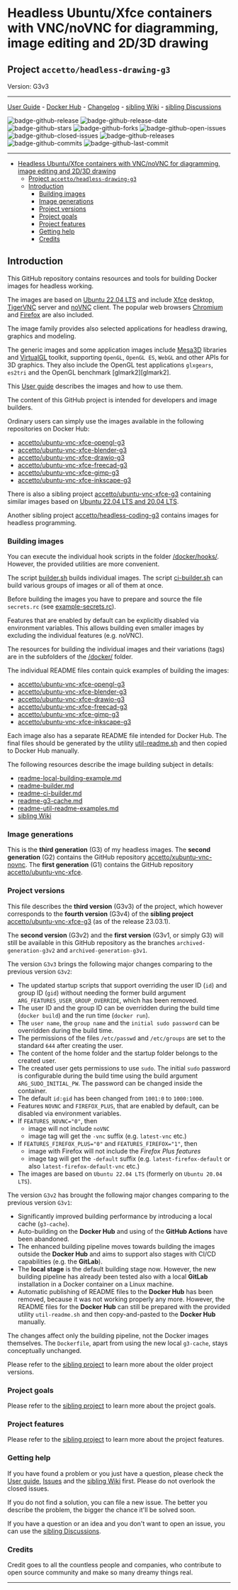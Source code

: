 # Headless Ubuntu/Xfce containers with VNC/noVNC for diagramming, image editing and 2D/3D drawing

## Project `accetto/headless-drawing-g3`

Version: G3v3

***

[User Guide][this-user-guide] - [Docker Hub][this-docker] - [Changelog][this-changelog] - [sibling Wiki][sibling-wiki] - [sibling Discussions][sibling-discussions]

![badge-github-release][badge-github-release]
![badge-github-release-date][badge-github-release-date]
![badge-github-stars][badge-github-stars]
![badge-github-forks][badge-github-forks]
![badge-github-open-issues][badge-github-open-issues]
![badge-github-closed-issues][badge-github-closed-issues]
![badge-github-releases][badge-github-releases]
![badge-github-commits][badge-github-commits]
![badge-github-last-commit][badge-github-last-commit]

***

- [Headless Ubuntu/Xfce containers with VNC/noVNC for diagramming, image editing and 2D/3D drawing](#headless-ubuntuxfce-containers-with-vncnovnc-for-diagramming-image-editing-and-2d3d-drawing)
  - [Project `accetto/headless-drawing-g3`](#project-accettoheadless-drawing-g3)
  - [Introduction](#introduction)
    - [Building images](#building-images)
    - [Image generations](#image-generations)
    - [Project versions](#project-versions)
    - [Project goals](#project-goals)
    - [Project features](#project-features)
    - [Getting help](#getting-help)
    - [Credits](#credits)

## Introduction

This GitHub repository contains resources and tools for building Docker images for headless working.

The images are based on [Ubuntu 22.04 LTS][docker-ubuntu] and include [Xfce][xfce] desktop, [TigerVNC][tigervnc] server and [noVNC][novnc] client.
The popular web browsers [Chromium][chromium] and [Firefox][firefox] are also included.

The image family provides also selected applications for headless drawing, graphics and modeling.

The generic images and some application images include [Mesa3D][mesa3d] libraries and [VirtualGL][virtualgl] toolkit, supporting `OpenGL`, `OpenGL ES`, `WebGL` and other APIs for 3D graphics.
They also include the OpenGL test applications `glxgears`, `es2tri` and the OpenGL benchmark [glmark2][glmark2].

This [User guide][this-user-guide] describes the images and how to use them.

The content of this GitHub project is intended for developers and image builders.

Ordinary users can simply use the images available in the following repositories on Docker Hub:

- [accetto/ubuntu-vnc-xfce-opengl-g3][accetto-docker-ubuntu-vnc-xfce-opengl-g3]
- [accetto/ubuntu-vnc-xfce-blender-g3][accetto-docker-ubuntu-vnc-xfce-blender-g3]
- [accetto/ubuntu-vnc-xfce-drawio-g3][accetto-docker-ubuntu-vnc-xfce-drawio-g3]
- [accetto/ubuntu-vnc-xfce-freecad-g3][accetto-docker-ubuntu-vnc-xfce-freecad-g3]
- [accetto/ubuntu-vnc-xfce-gimp-g3][accetto-docker-ubuntu-vnc-xfce-gimp-g3]
- [accetto/ubuntu-vnc-xfce-inkscape-g3][accetto-docker-ubuntu-vnc-xfce-inkscape-g3]

There is also a sibling project [accetto/ubuntu-vnc-xfce-g3][accetto-github-ubuntu-vnc-xfce-g3] containing similar images based on [Ubuntu 22.04 LTS and 20.04 LTS][docker-ubuntu].

Another sibling project [accetto/headless-coding-g3][accetto-github-headless-coding-g3] contains images for headless programming.

### Building images

You can execute the individual hook scripts in the folder [/docker/hooks/][this-folder-docker-hooks].
However, the provided utilities are more convenient.

The script [builder.sh][this-readme-builder] builds individual images.
The script [ci-builder.sh][this-readme-ci-builder] can build various groups of images or all of them at once.

Before building the images you have to prepare and source the file `secrets.rc` (see [example-secrets.rc][this-example-secrets-file]).

Features that are enabled by default can be explicitly disabled via environment variables.
This allows building even smaller images by excluding the individual features (e.g. noVNC).

The resources for building the individual images and their variations (tags) are in the subfolders of the [/docker/][this-folder-docker] folder.

The individual README files contain quick examples of building the images:

- [accetto/ubuntu-vnc-xfce-opengl-g3][this-readme-ubuntu-vnc-xfce-opengl-g3]
- [accetto/ubuntu-vnc-xfce-blender-g3][this-readme-ubuntu-vnc-xfce-blender-g3]
- [accetto/ubuntu-vnc-xfce-drawio-g3][this-readme-ubuntu-vnc-xfce-drawio-g3]
- [accetto/ubuntu-vnc-xfce-freecad-g3][this-readme-ubuntu-vnc-xfce-freecad-g3]
- [accetto/ubuntu-vnc-xfce-gimp-g3][this-readme-ubuntu-vnc-xfce-gimp-g3]
- [accetto/ubuntu-vnc-xfce-inkscape-g3][this-readme-ubuntu-vnc-xfce-inkscape-g3]

Each image also has a separate README file intended for Docker Hub.
The final files should be generated by the utility [util-readme.sh][this-readme-util-readme-examples] and then copied to Docker Hub manually.

The following resources describe the image building subject in details:

- [readme-local-building-example.md][this-readme-local-building-example]
- [readme-builder.md][this-readme-builder]
- [readme-ci-builder.md][this-readme-ci-builder]
- [readme-g3-cache.md][this-readme-g3-cache]
- [readme-util-readme-examples.md][this-readme-util-readme-examples]
- [sibling Wiki][sibling-wiki]

### Image generations

This is the **third generation** (G3) of my headless images.
The **second generation** (G2) contains the GitHub repository [accetto/xubuntu-vnc-novnc][accetto-github-xubuntu-vnc-novnc].
The **first generation** (G1) contains the GitHub repository [accetto/ubuntu-vnc-xfce][accetto-github-ubuntu-vnc-xfce].

### Project versions

This file describes the **third version** (G3v3) of the project, which however corresponds to the **fourth version** (G3v4) of the **sibling project** [accetto/ubuntu-vnc-xfce-g3][accetto-github-ubuntu-vnc-xfce-g3] (as of the release 23.03.1).

The **second version** (G3v2) and the **first version** (G3v1, or simply G3) will still be available in this GitHub repository as the branches `archived-generation-g3v2` and `archived-generation-g3v1`.

The version `G3v3` brings the following major changes comparing to the previous version `G3v2`:

- The updated startup scripts that support overriding the user ID (`id`) and group ID (`gid`) without needing the former build argument `ARG_FEATURES_USER_GROUP_OVERRIDE`, which has been removed.
- The user ID and the group ID can be overridden during the build time (`docker build`) and the run time (`docker run`).
- The `user name`, the `group name` and the `initial sudo password` can be overridden during the build time.
- The permissions of the files `/etc/passwd` and `/etc/groups` are set to the standard `644` after creating the user.
- The content of the home folder and the startup folder belongs to the created user.
- The created user gets permissions to use `sudo`.
The initial `sudo` password is configurable during the build time using the build argument `ARG_SUDO_INITIAL_PW`.
The password can be changed inside the container.
- The default `id:gid` has been changed from `1001:0` to `1000:1000`.
- Features `NOVNC` and `FIREFOX_PLUS`, that are enabled by default, can be disabled via environment variables.
- If `FEATURES_NOVNC="0"`, then
  - image will not include `noVNC`
  - image tag will get the `-vnc` suffix (e.g. `latest-vnc` etc.)
- If `FEATURES_FIREFOX_PLUS="0"` and `FEATURES_FIREFOX="1"`, then
  - image with Firefox will not include the *Firefox Plus features*
  - image tag will get the `-default` suffix (e.g. `latest-firefox-default` or also `latest-firefox-default-vnc` etc.)
- The images are based on `Ubuntu 22.04 LTS` (formerly on `Ubuntu 20.04 LTS`).

The version `G3v2` has brought the following major changes comparing to the previous version `G3v1`:

- Significantly improved building performance by introducing a local cache (`g3-cache`).
- Auto-building on the **Docker Hub** and using of the **GitHub Actions** have been abandoned.
- The enhanced building pipeline moves towards building the images outside the **Docker Hub** and aims to support also stages with CI/CD capabilities (e.g. the **GitLab**).
- The **local stage** is the default building stage now.
However, the new building pipeline has already been tested also with a local **GitLab** installation in a Docker container on a Linux machine.
- Automatic publishing of README files to the **Docker Hub** has been removed, because it was not working properly any more.
However, the README files for the **Docker Hub** can still be prepared with the provided utility `util-readme.sh` and then copy-and-pasted to the **Docker Hub** manually.

The changes affect only the building pipeline, not the Docker images themselves.
The `Dockerfile`, apart from using the new local `g3-cache`, stays conceptually unchanged.

Please refer to the [sibling project][accetto-github-ubuntu-vnc-xfce-g3_project-versions] to learn more about the older project versions.

### Project goals

Please refer to the [sibling project][accetto-github-ubuntu-vnc-xfce-g3_project-goals] to learn more about the project goals.

### Project features

Please refer to the [sibling project][accetto-github-ubuntu-vnc-xfce-g3_project-features] to learn more about the project features.

### Getting help

If you have found a problem or you just have a question, please check the [User guide][this-user-guide], [Issues][this-issues] and the [sibling Wiki][sibling-wiki] first.
Please do not overlook the closed issues.

If you do not find a solution, you can file a new issue.
The better you describe the problem, the bigger the chance it'll be solved soon.

If you have a question or an idea and you don't want to open an issue, you can use the [sibling Discussions][sibling-discussions].

### Credits

Credit goes to all the countless people and companies, who contribute to open source community and make so many dreamy things real.

***

[this-user-guide]: https://accetto.github.io/user-guide-g3/

[this-docker]: https://hub.docker.com/u/accetto/

[this-changelog]: https://github.com/accetto/headless-drawing-g3/blob/master/CHANGELOG.md

[this-issues]: https://github.com/accetto/headless-drawing-g3/issues

[this-folder-docker]: https://github.com/accetto/headless-drawing-g3/tree/master/docker

[this-folder-docker-hooks]: https://github.com/accetto/headless-drawing-g3/tree/master/docker/hooks

[this-example-secrets-file]: https://github.com/accetto/headless-drawing-g3/blob/master/examples/example-secrets.rc

[accetto-docker-ubuntu-vnc-xfce-opengl-g3]: https://hub.docker.com/r/accetto/ubuntu-vnc-xfce-opengl-g3

[accetto-docker-ubuntu-vnc-xfce-blender-g3]: https://hub.docker.com/r/accetto/ubuntu-vnc-xfce-blender-g3

[accetto-docker-ubuntu-vnc-xfce-drawio-g3]: https://hub.docker.com/r/accetto/ubuntu-vnc-xfce-drawio-g3

[accetto-docker-ubuntu-vnc-xfce-freecad-g3]: https://hub.docker.com/r/accetto/ubuntu-vnc-xfce-freecad-g3

[accetto-docker-ubuntu-vnc-xfce-gimp-g3]: https://hub.docker.com/r/accetto/ubuntu-vnc-xfce-gimp-g3

[accetto-docker-ubuntu-vnc-xfce-inkscape-g3]: https://hub.docker.com/r/accetto/ubuntu-vnc-xfce-inkscape-g3

[this-readme-ubuntu-vnc-xfce-opengl-g3]: https://github.com/accetto/headless-drawing-g3/blob/master/docker/xfce/README.md

[this-readme-ubuntu-vnc-xfce-blender-g3]: https://github.com/accetto/headless-drawing-g3/blob/master/docker/xfce-blender/README.md

[this-readme-ubuntu-vnc-xfce-drawio-g3]: https://github.com/accetto/headless-drawing-g3/blob/master/docker/xfce-drawio/README.md

[this-readme-ubuntu-vnc-xfce-freecad-g3]: https://github.com/accetto/headless-drawing-g3/tree/master/docker/xfce-freecad

[this-readme-ubuntu-vnc-xfce-gimp-g3]: https://github.com/accetto/headless-drawing-g3/blob/master/docker/xfce-gimp/README.md

[this-readme-ubuntu-vnc-xfce-inkscape-g3]: https://github.com/accetto/headless-drawing-g3/blob/master/docker/xfce-inkscape/README.md

[this-readme-builder]: https://github.com/accetto/headless-drawing-g3/blob/master/readme-builder.md

[this-readme-ci-builder]: https://github.com/accetto/headless-drawing-g3/blob/master/readme-ci-builder.md

[this-readme-local-building-example]: https://github.com/accetto/headless-drawing-g3/blob/master/readme-local-building-example.md

[this-readme-g3-cache]: https://github.com/accetto/headless-drawing-g3/blob/master/readme-g3-cache.md

[this-readme-util-readme-examples]: https://github.com/accetto/headless-drawing-g3/blob/master/utils/readme-util-readme-examples.md

[accetto-github-ubuntu-vnc-xfce-g3]: https://github.com/accetto/ubuntu-vnc-xfce-g3/

[accetto-github-headless-coding-g3]: https://github.com/accetto/headless-coding-g3

[accetto-github-xubuntu-vnc-novnc]: https://github.com/accetto/xubuntu-vnc-novnc/

[accetto-github-ubuntu-vnc-xfce]: https://github.com/accetto/ubuntu-vnc-xfce

[sibling-wiki]: https://github.com/accetto/ubuntu-vnc-xfce-g3/wiki

[sibling-discussions]: https://github.com/accetto/ubuntu-vnc-xfce-g3/discussions

[accetto-github-ubuntu-vnc-xfce-g3_project-versions]: https://github.com/accetto/ubuntu-vnc-xfce-g3#project-versions

[accetto-github-ubuntu-vnc-xfce-g3_project-goals]: https://github.com/accetto/ubuntu-vnc-xfce-g3#project-goals

[accetto-github-ubuntu-vnc-xfce-g3_project-features]: https://github.com/accetto/ubuntu-vnc-xfce-g3#changes-and-new-features

[docker-ubuntu]: https://hub.docker.com/_/ubuntu/

[chromium]: https://www.chromium.org/Home
[firefox]: https://www.mozilla.org
[mesa3d]: https://mesa3d.org/
[novnc]: https://github.com/kanaka/noVNC
[tigervnc]: http://tigervnc.org
[virtualgl]: https://virtualgl.org/About/Introduction
[xfce]: http://www.xfce.org

[badge-github-release]: https://badgen.net/github/release/accetto/headless-drawing-g3?icon=github&label=release

[badge-github-release-date]: https://img.shields.io/github/release-date/accetto/headless-drawing-g3?logo=github

[badge-github-stars]: https://badgen.net/github/stars/accetto/headless-drawing-g3?icon=github&label=stars

[badge-github-forks]: https://badgen.net/github/forks/accetto/headless-drawing-g3?icon=github&label=forks

[badge-github-releases]: https://badgen.net/github/releases/accetto/headless-drawing-g3?icon=github&label=releases

[badge-github-commits]: https://badgen.net/github/commits/accetto/headless-drawing-g3?icon=github&label=commits

[badge-github-last-commit]: https://badgen.net/github/last-commit/accetto/headless-drawing-g3?icon=github&label=last%20commit

[badge-github-closed-issues]: https://badgen.net/github/closed-issues/accetto/headless-drawing-g3?icon=github&label=closed%20issues

[badge-github-open-issues]: https://badgen.net/github/open-issues/accetto/headless-drawing-g3?icon=github&label=open%20issues
